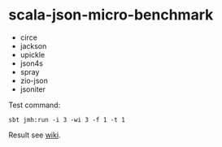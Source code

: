 # scala-json-micro-benchmark

- circe
- jackson
- upickle
- json4s
- spray
- zio-json
- jsoniter

Test command:

```
sbt jmh:run -i 3 -wi 3 -f 1 -t 1
```

Result see [wiki](https://github.com/gcnyin/scala-json-micro-benchmark/wiki).
